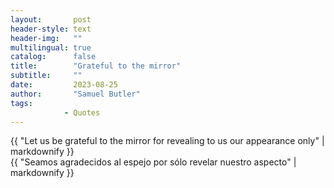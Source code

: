 ```yaml
---
layout:       post
header-style: text
header-img:   ""
multilingual: true
catalog:      false
title:        "Grateful to the mirror"
subtitle:     ""
date:         2023-08-25
author:       "Samuel Butler"
tags:
            - Quotes
---
```


<div class="en post-container">
    {{ "Let us be grateful to the mirror for revealing to us our appearance only" | markdownify }}
</div>

<div class="es post-container">
    {{ "Seamos agradecidos al espejo por sólo revelar nuestro aspecto" | markdownify }}
</div>
